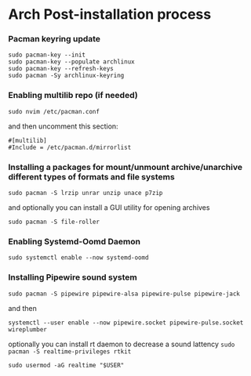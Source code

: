 # Arch Post-installation process

### Pacman keyring update

```
sudo pacman-key --init
sudo pacman-key --populate archlinux
sudo pacman-key --refresh-keys
sudo pacman -Sy archlinux-keyring
```

### Enabling multilib repo (if needed)

```sudo nvim /etc/pacman.conf```

and then uncomment this section:

```
#[multilib]
#Include = /etc/pacman.d/mirrorlist
```

### Installing a packages for mount/unmount archive/unarchive different types of formats and file systems

```sudo pacman -S lrzip unrar unzip unace p7zip```

and optionally you can install a GUI utility for opening archives

```sudo pacman -S file-roller```

### Enabling Systemd-Oomd Daemon

```sudo systemctl enable --now systemd-oomd```

### Installing Pipewire sound system

```sudo pacman -S pipewire pipewire-alsa pipewire-pulse pipewire-jack```

and then

```systemctl --user enable --now pipewire.socket pipewire-pulse.socket wireplumber```

optionally you can install rt daemon to decrease a sound lattency
```sudo pacman -S realtime-privileges rtkit```

```sudo usermod -aG realtime "$USER"```
